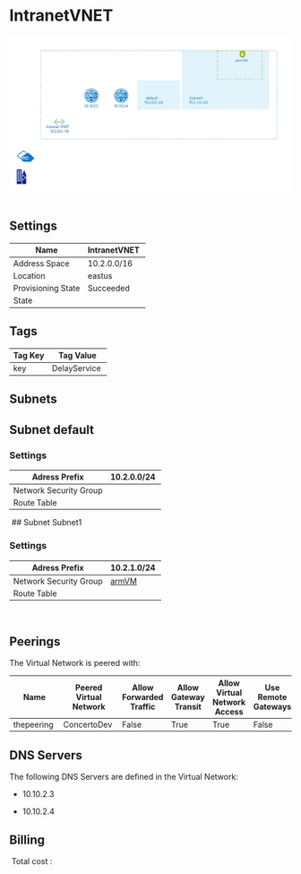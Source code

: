 # IntranetVNET 
![alt text](/../assets/367471abbcd94e99960bab84f8345f8f.jpg) 
## Settings


| Name | IntranetVNET  |
| --- | --- |
| Address Space | 10.2.0.0/16  |
| Location | eastus  |
| Provisioning State | Succeeded  |
| State |   |

## Tags


| Tag Key | Tag Value |
| --- | --- |
| key  | DelayService  |

## Subnets

## Subnet default

### Settings


| Adress Prefix | 10.2.0.0/24  |
| --- | --- |
| Network Security Group |   |
| Route Table |   |

 ## Subnet Subnet1

### Settings


| Adress Prefix | 10.2.1.0/24  |
| --- | --- |
| Network Security Group | [armVM](armVM--1144367662.md)  |
| Route Table |   |

 

## Peerings
The Virtual Network is peered with:

| Name | Peered Virtual Network | Allow Forwarded Traffic | Allow Gateway Transit | Allow Virtual Network Access | Use Remote Gateways | Peering State |
| --- | --- | --- | --- | --- | --- | --- |
| thepeering  | ConcertoDev  | False  | True  | True  | False  | Initiated  |

## DNS Servers
The following DNS Servers are defined in the Virtual Network:
- 10.10.2.3

- 10.10.2.4

## Billing
 Total cost : 
